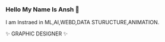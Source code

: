 ### Hello My Name Is Ansh 👋


I am Instraed in ML,AI,WEBD,DATA STURUCTURE,ANIMATION.




✨ GRAPHIC DESIGNER ✨


